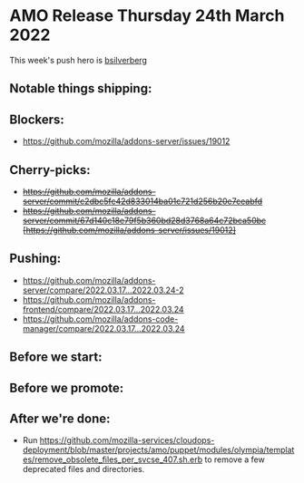# AMO Release Thursday 24th March 2022

This week's push hero is [bsilverberg](https://github.com/bobsilverberg)

## Notable things shipping:

## Blockers:
- https://github.com/mozilla/addons-server/issues/19012

## Cherry-picks:
- ~~https://github.com/mozilla/addons-server/commit/c2dbc5fc42d833014ba01c721d256b20e7ceabfd~~
- ~~https://github.com/mozilla/addons-server/commit/67d140c18e79f5b360bd28d3768a64c72bca50bc [https://github.com/mozilla/addons-server/issues/19012]~~

## Pushing:

- https://github.com/mozilla/addons-server/compare/2022.03.17...2022.03.24-2
- https://github.com/mozilla/addons-frontend/compare/2022.03.17...2022.03.24
- https://github.com/mozilla/addons-code-manager/compare/2022.03.17...2022.03.24

## Before we start:

## Before we promote:

## After we're done:
* Run https://github.com/mozilla-services/cloudops-deployment/blob/master/projects/amo/puppet/modules/olympia/templates/remove_obsolete_files_per_svcse_407.sh.erb to remove a few deprecated files and directories.

